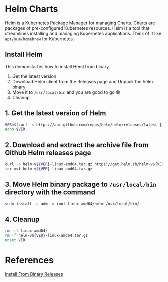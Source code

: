 # Helm Charts
Helm is a Kubernetes Package Manager for managing Charts. Charts are packages of pre-configured Kubernetes resources. Helm is a tool that streamlines installing and managing Kubernetes applications. Think of it like `apt/yum/homebrew` for Kubernetes.

## Install Helm
This demonstartes how to install Heml from binary.

1. Get the latest version
2. Download Helm client from the Releases page and Unpack the helm binary
3. Move it to `/usr/local/bin` and you are good to go 😀
4. Cleanup

## 1. Get the latest version of Helm
```sh
VER=$(curl -s https://api.github.com/repos/helm/helm/releases/latest | grep tag_name | cut -d '"' -f 4|sed 's/v//g')
echo $VER
```

## 2. Download and extract the archive file from Github Helm releases page
```sh
curl -o helm-v${VER}-linux-amd64.tar.gz https://get.helm.sh/helm-v${VER}-linux-amd64.tar.gz
tar xvf helm-v${VER}-linux-amd64.tar.gz
```

## 3. Move Helm binary package to `/usr/local/bin` directory with the command
```sh
sudo install -g adm -o root linux-amd64/helm /usr/local/bin/
```

## 4. Cleanup
```sh
rm -rf linux-amd64/
rm -f helm-v${VER}-linux-amd64.tar.gz
unset VER
```

# References
[Install From Binary Releases](https://helm.sh/docs/intro/install/)  
